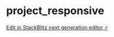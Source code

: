 # project_responsive

[Edit in StackBlitz next generation editor ⚡️](https://stackblitz.com/~/github.com/Benedictekoder/project_responsive)